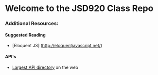 # Welcome to the JSD920 Class Repo

### Additional Resources:

#### Suggested Reading
 * [Eloquent JS] (http://eloquentjavascript.net/)

#### API's
 * [Largest API directory](http://www.programmableweb.com/category/translation/apis?category=20254) on the web
